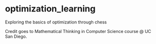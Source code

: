 # optimization_learning
Exploring the basics of optimization through chess

Credit goes to Mathematical Thinking in Computer Science course @ UC San Diego.
